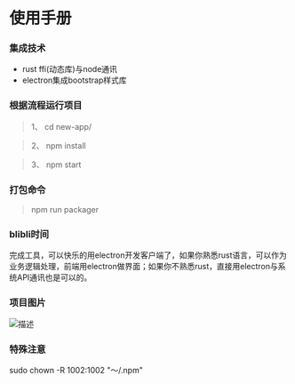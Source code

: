 # 使用手册

### 集成技术
- rust ffi(动态库)与node通讯
- electron集成bootstrap样式库

### 根据流程运行项目
> 1、 cd new-app/

> 2、 npm install

> 3、 npm start

### 打包命令
> npm run packager

### blibli时间
完成工具，可以快乐的用electron开发客户端了，如果你熟悉rust语言，可以作为业务逻辑处理，前端用electron做界面；如果你不熟悉rust，直接用electron与系统API通讯也是可以的。

### 项目图片
![描述](https://gitee.com/walkerr/electron_rust/raw/master/src/assets/demo.jpg)


### 特殊注意

sudo chown -R 1002:1002 "～/.npm"
